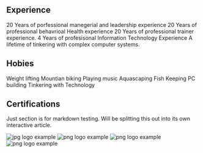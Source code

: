 ## Experience

20 Years of porfessional manegerial and leadership experience
20 Years of professional behavrioal Health experience
20 Years of professional trainer experience. 
4 Years of profesisonal Information Technology Experience
A lifetime of tinkering with complex computer systems. 

## Hobies

Weight lifting
Mountian biking
Playing music
Aquascaping
Fish Keeping
PC building
Tinkering with Technology

## Certifications

Just section is for markdown testing. Will be splitting this out into its own interactive article.

![jpg logo example](static/about/ccna_med-transformed.png)
![png logo example](static/about/devnet.png)
![png logo example](static/about/aplussmall.png)
![png logo example](static/about/SecurityPlussmall.png)